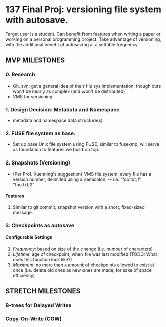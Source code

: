 # 137 Final Proj: versioning file system with autosave.
Target user is a student. Can benefit from features when writing a paper or working on a personal programming project. Take advantage of versioning, with the additional benefit of autosaving at a settable frequency.

## MVP MILESTONES
### 0. Research
- Git, svn: get a general idea of their file sys implementation, though ours won't be nearly as complex (and won't be distributed)
- VMS for versioning.

### 1. Design Decision: Metadata and Namespace
- metadata and namespace data structure(s)

### 2. FUSE file system as base.
- Set up base Unix file system using FUSE, similar to fusexmp; will serve as foundation to features we build on top.

### 2. Snapshots (Versioning)
- (Per Prof. Kuenning's suggestion) VMS file system: every file has a version number, delimited using a semicolon.
-- i.e. "foo.txt;1", "foo.txt;2"
#### Features
1. Similar to git commit; snapshot version with a short, fixed-sized message.

### 3. Checkpoints as autosave
#### Configurable Settings
1. *Frequency*: based on size of the change (i.e. number of characters)
2. *Lifetime*: age of checkpoint, when file was last modified (TODO: What does this function look like?)
3. *Maximum*: no more than x amount of checkpoints allowed to exist at once (i.e. delete old ones as new ones are made, for sake of space efficiency)

## STRETCH MILESTONES
### B-trees for Delayed Writes
### Copy-On-Write (COW)
